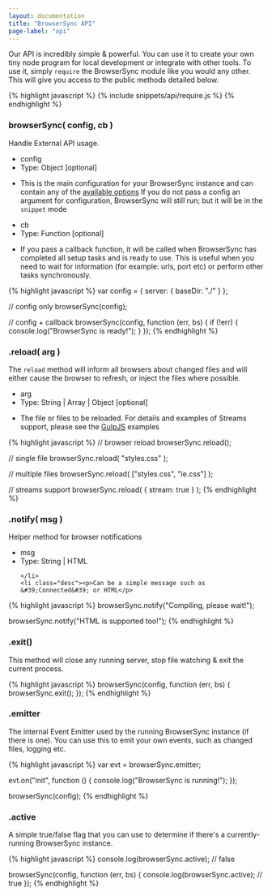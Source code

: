 ```yaml
---
layout: documentation
title: "BrowserSync API"
page-label: "api"
---
```


Our API is incredibly simple & powerful. You can use it to create your own
tiny node program for local development or integrate with other tools. To use it, 
simply `require` the BrowserSync module like you would any other. This will give 
you access to the public methods detailed below.

{% highlight javascript %}
{% include snippets/api/require.js %}
{% endhighlight %}


<h3 id="api-browserSync">browserSync( config, cb ) <a href="#api-browserSync" class="page-anchor"><i class="icon icon-external-link"></i></a></h3>
<p>Handle External API usage.</p>



<ul class="param-list" id="api-browserSync-config">
    <li class="name">config <a href="#api-browserSync-config" class="page-anchor"><i class="icon icon-external-link"></i></a></li>
    <li class="type">Type: <span class="color-teal">Object</span>
        <span class="recede">[optional]</span>
    </li>
    <li class="desc"><p>This is the main configuration for your BrowserSync instance and can contain any of the <a href="{{site.links.options}}">available options</a>
 If you do not pass a config an argument for configuration, BrowserSync will still run; but it will be in the <code>snippet</code> mode</p>
</li>
</ul>

<ul class="param-list" id="api-browserSync-cb">
    <li class="name">cb <a href="#api-browserSync-cb" class="page-anchor"><i class="icon icon-external-link"></i></a></li>
    <li class="type">Type: <span class="color-teal">Function</span>
        <span class="recede">[optional]</span>
    </li>
    <li class="desc"><p>If you pass a callback function, it will be called when BrowserSync has completed all setup tasks and is ready to use. This
is useful when you need to wait for information (for example: urls, port etc) or perform other tasks synchronously.</p>
</li>
</ul>




{% highlight javascript %}
var config = {
    server: {
        baseDir: "./"
    }
};

// config only
browserSync(config);

// config + callback
browserSync(config, function (err, bs) {
    if (!err) {
        console.log("BrowserSync is ready!");
    }
});
{% endhighlight %}


<h3 id="api-reload">.reload( arg ) <a href="#api-reload" class="page-anchor"><i class="icon icon-external-link"></i></a></h3>
<p>The <code>reload</code> method will inform all browsers about changed files and will either cause the browser to refresh, or inject the files where possible.</p>



<ul class="param-list" id="api-reload-arg">
    <li class="name">arg <a href="#api-reload-arg" class="page-anchor"><i class="icon icon-external-link"></i></a></li>
    <li class="type">Type: <span class="color-teal">String | Array | Object</span>
        <span class="recede">[optional]</span>
    </li>
    <li class="desc"><p>The file or files to be reloaded. For
details and examples of Streams support, please see the <a href="{{site.links.gulp}}">GulpJS</a> examples</p>
</li>
</ul>




{% highlight javascript %}
// browser reload
browserSync.reload();

// single file
browserSync.reload( "styles.css" );

// multiple files
browserSync.reload( ["styles.css", "ie.css"] );

// streams support
browserSync.reload( { stream: true } );
{% endhighlight %}


<h3 id="api-notify">.notify( msg ) <a href="#api-notify" class="page-anchor"><i class="icon icon-external-link"></i></a></h3>
<p>Helper method for browser notifications</p>



<ul class="param-list" id="api-notify-msg">
    <li class="name">msg <a href="#api-notify-msg" class="page-anchor"><i class="icon icon-external-link"></i></a></li>
    <li class="type">Type: <span class="color-teal">String | HTML</span>
        
    </li>
    <li class="desc"><p>Can be a simple message such as &#39;Connected&#39; or HTML</p>
</li>
</ul>




{% highlight javascript %}
browserSync.notify("Compiling, please wait!");

browserSync.notify("HTML <span color='green'>is supported</span> too!");
{% endhighlight %}


<h3 id="api-exit">.exit() <a href="#api-exit" class="page-anchor"><i class="icon icon-external-link"></i></a></h3>
<p>This method will close any running server, stop file watching &amp; exit the current process.</p>



{% highlight javascript %}
browserSync(config, function (err, bs) {
    browserSync.exit();
});
{% endhighlight %}


<h3 id="api-emitter">.emitter <a href="#api-emitter" class="page-anchor"><i class="icon icon-external-link"></i></a></h3>
<p>The internal Event Emitter used by the running BrowserSync instance (if there is one).
You can use this to emit your own events, such as changed files, logging etc.</p>



{% highlight javascript %}
var evt = browserSync.emitter;

evt.on("init", function () {
    console.log("BrowserSync is running!");
});

browserSync(config);
{% endhighlight %}


<h3 id="api-active">.active <a href="#api-active" class="page-anchor"><i class="icon icon-external-link"></i></a></h3>
<p>A simple true/false flag that you can use to determine if there&#39;s a currently-running BrowserSync instance.</p>



{% highlight javascript %}
console.log(browserSync.active); // false

browserSync(config, function (err, bs) {
    console.log(browserSync.active); // true
});
{% endhighlight %}

